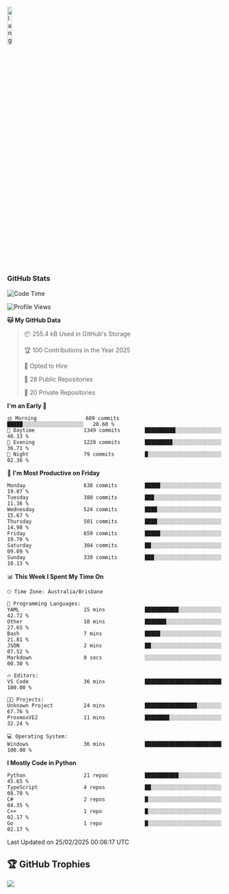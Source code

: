 <p align="left"><img width=15%" src="https://github.com/alansmathew/alansmathew/raw/master/lang.gif" alt="lang image here" /></p>

# <h3 align="left">GitHub Stats</h3>

<!--START_SECTION:waka-->
![Code Time](http://img.shields.io/badge/Code%20Time-557%20hrs%2043%20mins-blue)

![Profile Views](http://img.shields.io/badge/Profile%20Views-0-blue)

**🐱 My GitHub Data** 

> 📦 255.4 kB Used in GitHub's Storage 
 > 
> 🏆 100 Contributions in the Year 2025
 > 
> 💼 Opted to Hire
 > 
> 📜 28 Public Repositories 
 > 
> 🔑 20 Private Repositories 
 > 
**I'm an Early 🐤** 

```text
🌞 Morning                689 commits         █████░░░░░░░░░░░░░░░░░░░░   20.60 % 
🌆 Daytime                1349 commits        ██████████░░░░░░░░░░░░░░░   40.33 % 
🌃 Evening                1228 commits        █████████░░░░░░░░░░░░░░░░   36.71 % 
🌙 Night                  79 commits          █░░░░░░░░░░░░░░░░░░░░░░░░   02.36 % 
```
📅 **I'm Most Productive on Friday** 

```text
Monday                   638 commits         █████░░░░░░░░░░░░░░░░░░░░   19.07 % 
Tuesday                  380 commits         ███░░░░░░░░░░░░░░░░░░░░░░   11.36 % 
Wednesday                524 commits         ████░░░░░░░░░░░░░░░░░░░░░   15.67 % 
Thursday                 501 commits         ████░░░░░░░░░░░░░░░░░░░░░   14.98 % 
Friday                   659 commits         █████░░░░░░░░░░░░░░░░░░░░   19.70 % 
Saturday                 304 commits         ██░░░░░░░░░░░░░░░░░░░░░░░   09.09 % 
Sunday                   339 commits         ███░░░░░░░░░░░░░░░░░░░░░░   10.13 % 
```


📊 **This Week I Spent My Time On** 

```text
🕑︎ Time Zone: Australia/Brisbane

💬 Programming Languages: 
YAML                     15 mins             ███████████░░░░░░░░░░░░░░   42.72 % 
Other                    10 mins             ███████░░░░░░░░░░░░░░░░░░   27.65 % 
Bash                     7 mins              █████░░░░░░░░░░░░░░░░░░░░   21.81 % 
JSON                     2 mins              ██░░░░░░░░░░░░░░░░░░░░░░░   07.52 % 
Markdown                 0 secs              ░░░░░░░░░░░░░░░░░░░░░░░░░   00.30 % 

🔥 Editors: 
VS Code                  36 mins             █████████████████████████   100.00 % 

🐱‍💻 Projects: 
Unknown Project          24 mins             █████████████████░░░░░░░░   67.76 % 
ProxmoxVE2               11 mins             ████████░░░░░░░░░░░░░░░░░   32.24 % 

💻 Operating System: 
Windows                  36 mins             █████████████████████████   100.00 % 
```

**I Mostly Code in Python** 

```text
Python                   21 repos            ███████████░░░░░░░░░░░░░░   45.65 % 
TypeScript               4 repos             ██░░░░░░░░░░░░░░░░░░░░░░░   08.70 % 
C#                       2 repos             █░░░░░░░░░░░░░░░░░░░░░░░░   04.35 % 
C++                      1 repo              █░░░░░░░░░░░░░░░░░░░░░░░░   02.17 % 
Go                       1 repo              █░░░░░░░░░░░░░░░░░░░░░░░░   02.17 % 
```




 Last Updated on 25/02/2025 00:06:17 UTC
<!--END_SECTION:waka-->

## 🏆 GitHub Trophies

![](https://github-profile-trophy.vercel.app/?username=samh06&theme=discord&no-frame=true&no-bg=false&margin-w=4)
